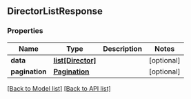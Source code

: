 ## DirectorListResponse

### Properties
Name | Type | Description | Notes
------------ | ------------- | ------------- | -------------
**data** | [**list[Director]**](#Director) |  | [optional] 
**pagination** | [**Pagination**](#Pagination) |  | [optional] 

[[Back to Model list]](#documentation-for-models) [[Back to API list]](#documentation-for-api-endpoints)


